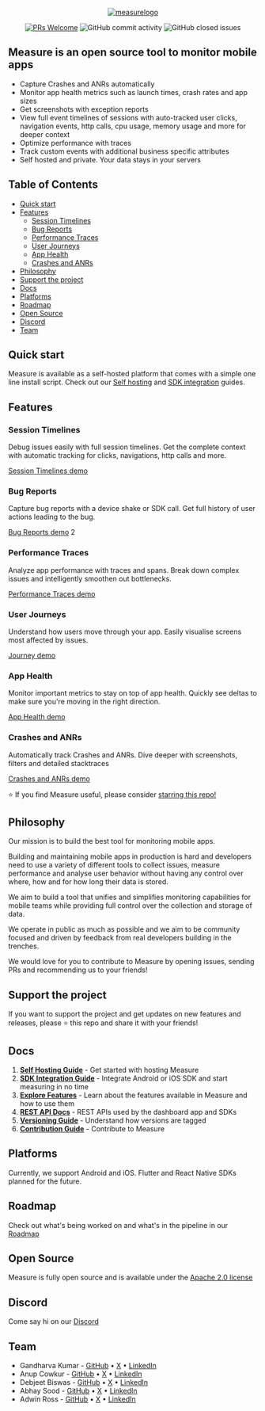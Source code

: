 <p align="center">
  <a href='http://measure.sh'><img alt="measurelogo" src="https://github.com/user-attachments/assets/dce3fc10-0fbc-4070-9b14-08579ba2db9a"></a>
</p>
<p align="center">
  <a href='http://makeapullrequest.com'><img alt='PRs Welcome' src='https://img.shields.io/badge/PRs-welcome-brightgreen.svg?style=shields'/></a>
  <img alt="GitHub commit activity" src="https://img.shields.io/github/commit-activity/m/measure-sh/measure"/>
  <img alt="GitHub closed issues" src="https://img.shields.io/github/issues-closed/measure-sh/measure"/>
</p>

## Measure is an open source tool to monitor mobile apps

- Capture Crashes and ANRs automatically
- Monitor app health metrics such as launch times, crash rates and app sizes 
- Get screenshots with exception reports
- View full event timelines of sessions with auto-tracked user clicks, navigation events, http calls, cpu usage, memory usage and more for deeper context
- Optimize performance with traces
- Track custom events with additional business specific attributes
- Self hosted and private. Your data stays in your servers


## Table of Contents
- [Quick start](#quick-start)
- [Features](#features)
  - [Session Timelines](#session-timelines)
  - [Bug Reports](#bug-reports)
  - [Performance Traces](#performance-traces)
  - [User Journeys](#user-journeys)
  - [App Health](#app-health)
  - [Crashes and ANRs](#crashes-and-anrs)
- [Philosophy](#philosophy)
- [Support the project](#support-the-project)
- [Docs](#docs)
- [Platforms](#platforms)
- [Roadmap](#roadmap)
- [Open Source](#open-source)
- [Discord](#discord)
- [Team](#team)

## Quick start

Measure is available as a self-hosted platform that comes with a simple one line install script. Check out our [Self hosting](./docs/hosting/README.md) and [SDK integration](./docs/sdk-integration-guide.md) guides.

## Features

### Session Timelines

Debug issues easily with full session timelines. Get the complete context with automatic tracking for clicks, navigations, http calls and more.

[Session Timelines demo](https://github.com/user-attachments/assets/e8bac17c-c8c7-4f19-81e3-1979c7e70969)

### Bug Reports

Capture bug reports with a device shake or SDK call. Get full history of user actions leading to the bug.

[Bug Reports demo](https://github.com/user-attachments/assets/a832f669-a794-40ee-af67-9d12e256b696)
2
### Performance Traces

Analyze app performance with traces and spans. Break down complex issues and intelligently smoothen out bottlenecks. 

[Performance Traces demo](https://github.com/user-attachments/assets/78b86961-ba76-4cc1-a301-8c676c75f6ed)

### User Journeys

Understand how users move through your app. Easily visualise screens most affected by issues.

[Journey demo](https://github.com/user-attachments/assets/54a0f7c5-d078-4e67-a5df-0ae73b2309c9)

### App Health

Monitor important metrics to stay on top of app health. Quickly see deltas to make sure you're moving in the right direction.

[App Health demo](https://github.com/user-attachments/assets/a6e7b57d-2dc8-4671-a461-6708921fdd72)

### Crashes and ANRs

Automatically track Crashes and ANRs. Dive deeper with screenshots, filters and detailed stacktraces

[Crashes and ANRs demo](https://github.com/user-attachments/assets/fb8e3c67-f263-41d7-b547-1f9d09c90ae0)


⭐ If you find Measure useful, please consider [starring this repo!](https://github.com/measure-sh/measure)

## Philosophy

Our mission is to build the best tool for monitoring mobile apps. 

Building and maintaining mobile apps in production is hard and developers need to use a variety of different tools to collect issues, measure performance and analyse user behavior without having any control over where, how and for how long their data is stored. 

We aim to build a tool that unifies and simplifies monitoring capabilities for mobile teams while providing full control over 
the collection and storage of data.

We operate in public as much as possible and we aim to be community focused and driven by feedback from real developers building in the trenches.

We would love for you to contribute to Measure by opening issues, sending PRs and recommending us to your friends! 

## Support the project

If you want to support the project and get updates on new features and releases, please ⭐ this repo and share it with your friends!

## Docs

1. [**Self Hosting Guide**](./docs/hosting/README.md) - Get started with hosting Measure
2. [**SDK Integration Guide**](./docs/sdk-integration-guide.md) - Integrate Android or iOS SDK and start measuring in no time
3. [**Explore Features**](./docs/README.md#explore-features) - Learn about the features available in Measure and how to use them
4. [**REST API Docs**](./docs/api/README.md) - REST APIs used by the dashboard app and SDKs
5. [**Versioning Guide**](./docs/versioning/README.md) - Understand how versions are tagged
6. [**Contribution Guide**](./docs/CONTRIBUTING.md) - Contribute to Measure


## Platforms

Currently, we support Android and iOS. Flutter and React Native SDKs planned for the future.

## Roadmap

Check out what's being worked on and what's in the pipeline in our [Roadmap](https://github.com/orgs/measure-sh/projects/5/views/1)

## Open Source

Measure is fully open source and is available under the [Apache 2.0 license](./LICENSE)

## Discord

Come say hi on our [Discord](https://discord.gg/f6zGkBCt42)

## Team

- Gandharva Kumar - [GitHub](https://github.com/gandharva) • [X](https://x.com/gandharva) • [LinkedIn](https://www.linkedin.com/in/gandharvakr/)
- Anup Cowkur - [GitHub](https://github.com/anupcowkur) • [X](https://x.com/anupcowkur) • [LinkedIn](https://www.linkedin.com/in/anupcowkur/)
- Debjeet Biswas - [GitHub](https://github.com/detj) • [X](https://x.com/detj) • [LinkedIn](https://www.linkedin.com/in/debjeet-biswas-9b4337281/)
- Abhay Sood - [GitHub](https://github.com/abhaysood) • [X](https://x.com/abhaysood_) • [LinkedIn](https://www.linkedin.com/in/abhaysood/)
- Adwin Ross - [GitHub](https://github.com/adwinross) • [X](https://x.com/adwinross) • [LinkedIn](https://www.linkedin.com/in/adwin-ronald-ross-0879898b/)
